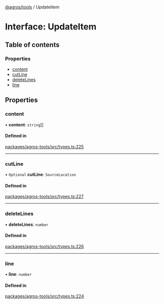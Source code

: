 [@agros/tools](../index.md) / UpdateItem

# Interface: UpdateItem

## Table of contents

### Properties

- [content](UpdateItem.md#content)
- [cutLine](UpdateItem.md#cutline)
- [deleteLines](UpdateItem.md#deletelines)
- [line](UpdateItem.md#line)

## Properties

### <a id="content" name="content"></a> content

• **content**: `string`[]

#### Defined in

[packages/agros-tools/src/types.ts:225](https://github.com/agrosjs/agros/blob/01a8caa/packages/agros-tools/src/types.ts#L225)

___

### <a id="cutline" name="cutline"></a> cutLine

• `Optional` **cutLine**: `SourceLocation`

#### Defined in

[packages/agros-tools/src/types.ts:227](https://github.com/agrosjs/agros/blob/01a8caa/packages/agros-tools/src/types.ts#L227)

___

### <a id="deletelines" name="deletelines"></a> deleteLines

• **deleteLines**: `number`

#### Defined in

[packages/agros-tools/src/types.ts:226](https://github.com/agrosjs/agros/blob/01a8caa/packages/agros-tools/src/types.ts#L226)

___

### <a id="line" name="line"></a> line

• **line**: `number`

#### Defined in

[packages/agros-tools/src/types.ts:224](https://github.com/agrosjs/agros/blob/01a8caa/packages/agros-tools/src/types.ts#L224)
